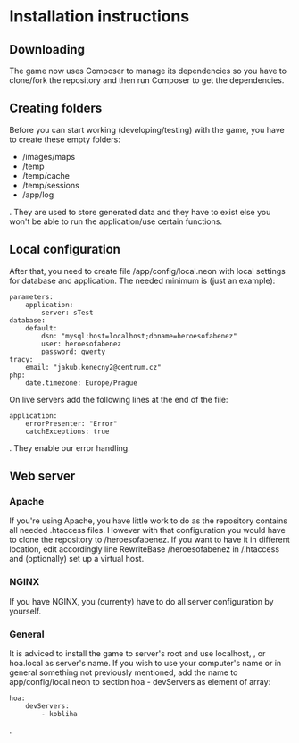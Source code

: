 Installation instructions
=========================

Downloading
-----------
The game now uses Composer to manage its dependencies so you have to
clone/fork the repository and then run Composer to get the dependencies.

Creating folders
----------------
Before you can start working (developing/testing) with the game, you have to
create these empty folders:

- /images/maps
- /temp
- /temp/cache
- /temp/sessions
- /app/log

. They are used to store generated data and they have to exist else you won't 
be able to run the application/use certain functions.

Local configuration
-------------------
After that, you need to create file /app/config/local.neon with local settings 
for database and application. The needed minimum is (just an example):

```
parameters:
    application:
        server: sTest
database:
    default:
        dsn: "mysql:host=localhost;dbname=heroesofabenez"
        user: heroesofabenez
        password: qwerty
tracy:
    email: "jakub.konecny2@centrum.cz"
php:
    date.timezone: Europe/Prague
```

On live servers add the following lines at the end of the file:
```
application:
    errorPresenter: "Error"
    catchExceptions: true
```

. They enable our error handling.

Web server
----------
### Apache
If you're using Apache, you have little work to do as the repository contains
all needed .htaccess files. However with that configuration you would have to
clone the repository to /heroesofabenez. If you want to have it in different
location, edit accordingly line
RewriteBase /heroesofabenez
in /.htaccess and (optionally) set up a virtual host.
### NGINX
If you have NGINX, you (currenty) have to do all server configuration by yourself.
### General
It is adviced to install the game to server's root and use localhost, 
<yourcomputername>, or hoa.local as server's name. If you wish to use your
computer's name or in general something not previously mentioned, add the name to app/config/local.neon to section hoa - devServers as element of array:

```
hoa:
    devServers:
        - kobliha
```
.